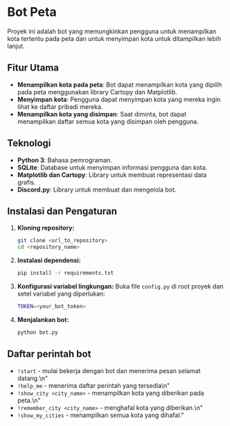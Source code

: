 # Bot Peta

Proyek ini adalah bot yang memungkinkan pengguna untuk menampilkan kota tertentu pada peta dan untuk menyimpan kota untuk ditampilkan lebih lanjut.

## Fitur Utama

- **Menampilkan kota pada peta**: Bot dapat menampilkan kota yang dipilih pada peta menggunakan library Cartopy dan Matplotlib.
- **Menyimpan kota**: Pengguna dapat menyimpan kota yang mereka ingin lihat ke daftar pribadi mereka.
- **Menampilkan kota yang disimpan**: Saat diminta, bot dapat menampilkan daftar semua kota yang disimpan oleh pengguna.

## Teknologi

- **Python 3**: Bahasa pemrograman.
- **SQLite**: Database untuk menyimpan informasi pengguna dan kota.
- **Matplotlib dan Cartopy**: Library untuk membuat representasi data grafis.
- **Discord.py**: Library untuk membuat dan mengelola bot.

## Instalasi dan Pengaturan

1. **Kloning repository:**
    ```bash
    git clone <url_to_repository>
    cd <repository_name>
    ```
2. **Instalasi dependensi:**
    ```bash
    pip install -r requirements.txt
    ```
3. **Konfigurasi variabel lingkungan:**
    Buka file `config.py` di root proyek dan setel variabel yang diperlukan:
    ```bash
    TOKEN=<your_bot_token>
    ```
4. **Menjalankan bot:**
    ```bash
    python bot.py
    ```

## Daftar perintah bot

- `!start` - mulai bekerja dengan bot dan menerima pesan selamat datang.\n"
- `!help_me` - menerima daftar perintah yang tersedia\n"
- `!show_city <city_name>` - menampilkan kota yang diberikan pada peta.\n"
- `!remember_city <city_name>` - menghafal kota yang diberikan.\n"
- `!show_my_cities` - menampilkan semua kota yang dihafal."
        
